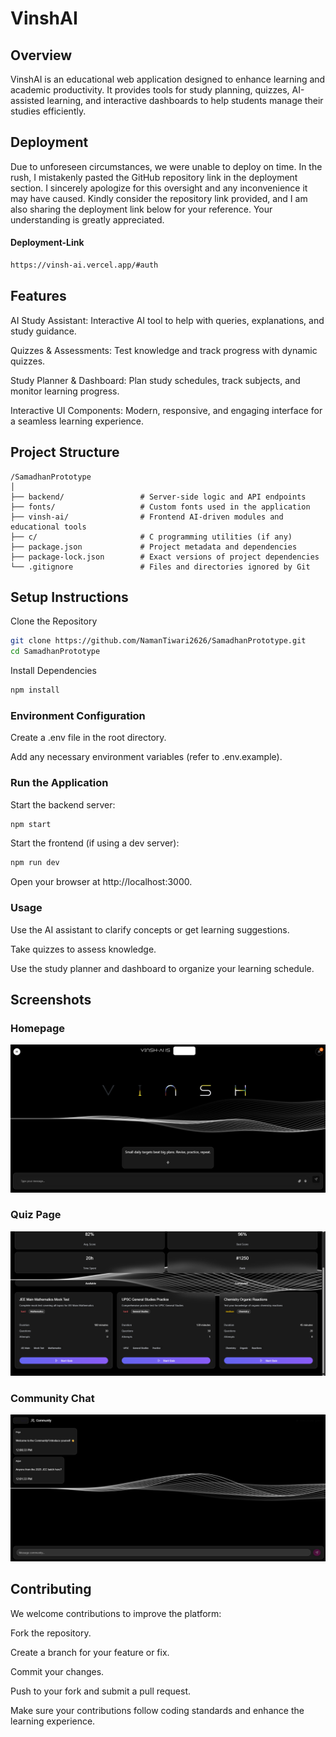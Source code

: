 # VinshAI
## Overview

VinshAI is an educational web application designed to enhance learning and academic productivity. It provides tools for study planning, quizzes, AI-assisted learning, and interactive dashboards to help students manage their studies efficiently.

## Deployment

Due to unforeseen circumstances, we were unable to deploy on time. In the rush, I mistakenly pasted the GitHub repository link in the deployment section. I sincerely apologize for this oversight and any inconvenience it may have caused. Kindly consider the repository link provided, and I am also sharing the deployment link below for your reference. Your understanding is greatly appreciated.

#### Deployment-Link
```bash
https://vinsh-ai.vercel.app/#auth
```

## Features

AI Study Assistant: Interactive AI tool to help with queries, explanations, and study guidance.

Quizzes & Assessments: Test knowledge and track progress with dynamic quizzes.

Study Planner & Dashboard: Plan study schedules, track subjects, and monitor learning progress.

Interactive UI Components: Modern, responsive, and engaging interface for a seamless learning experience.

## Project Structure
```
/SamadhanPrototype
│
├── backend/                 # Server-side logic and API endpoints
├── fonts/                   # Custom fonts used in the application
├── vinsh-ai/                # Frontend AI-driven modules and educational tools
├── c/                       # C programming utilities (if any)
├── package.json             # Project metadata and dependencies
├── package-lock.json        # Exact versions of project dependencies
└── .gitignore               # Files and directories ignored by Git                    
```
## Setup Instructions

Clone the Repository
```bash
git clone https://github.com/NamanTiwari2626/SamadhanPrototype.git
cd SamadhanPrototype
```

Install Dependencies
```bash
npm install
```

### Environment Configuration

Create a .env file in the root directory.

Add any necessary environment variables (refer to .env.example).

### Run the Application

Start the backend server:

```bash
npm start
```

Start the frontend (if using a dev server):
```bash
npm run dev
```

Open your browser at http://localhost:3000.

### Usage

Use the AI assistant to clarify concepts or get learning suggestions.

Take quizzes to assess knowledge.

Use the study planner and dashboard to organize your learning schedule.

## Screenshots

### Homepage
![Homepage](screenshots/homepage.png)

### Quiz Page
![Quiz Page](screenshots/quiz-page.png)

### Community Chat
![Dashboard](screenshots/community-chat.png)


## Contributing

We welcome contributions to improve the platform:

Fork the repository.

Create a branch for your feature or fix.

Commit your changes.

Push to your fork and submit a pull request.

Make sure your contributions follow coding standards and enhance the learning experience.

